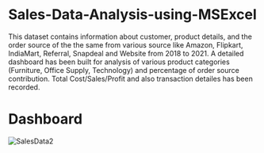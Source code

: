 # Sales-Data-Analysis-using-MSExcel
This dataset contains information about customer, product details, and the order source of the the same from various source like Amazon, Flipkart, IndiaMart, Referral, Snapdeal and Website from 2018 to 2021.
A detailed dashboard has been built for analysis of various product categories (Furniture, Office Supply, Technology) and percentage of order source contribution.
Total Cost/Sales/Profit and also transaction detailes has been recorded.
# Dashboard
![SalesData2](https://github.com/RPRAJWAL16/Sales-Data-Analysis/assets/168065453/3df1b278-2757-477f-b540-44e3fd658aee)
